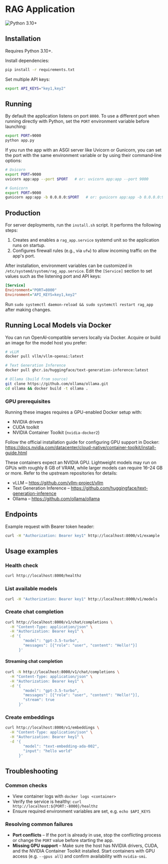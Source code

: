 # RAG Application

![Python 3.10+](https://img.shields.io/badge/python-3.10%2B-blue)

## Installation

Requires Python 3.10+.

Install dependencies:

```bash
pip install -r requirements.txt
```

Set multiple API keys:

```bash
export API_KEYS="key1,key2"
```

## Running

By default the application listens on port `8000`. To use a different port when
running directly with Python, set the `PORT` environment variable before
launching:

```bash
export PORT=9000
python app.py
```

If you run the app with an ASGI server like Uvicorn or Gunicorn, you can set the
port with the same environment variable or by using their command‑line options:

```bash
# Uvicorn
export PORT=9000
uvicorn app:app --port $PORT   # or: uvicorn app:app --port 9000

# Gunicorn
export PORT=9000
gunicorn app:app -b 0.0.0.0:$PORT   # or: gunicorn app:app -b 0.0.0.0:9000
```

## Production

For server deployments, run the `install.sh` script. It performs the following steps:

1. Creates and enables a `rag_app.service` systemd unit so the application runs on startup.
2. Configures firewall rules (e.g., via `ufw`) to allow incoming traffic on the app's port.

After installation, environment variables can be customized in `/etc/systemd/system/rag_app.service`.
Edit the `[Service]` section to set values such as the listening port and API keys:

```ini
[Service]
Environment="PORT=8000"
Environment="API_KEYS=key1,key2"
```

Run `sudo systemctl daemon-reload && sudo systemctl restart rag_app` after making changes.

## Running Local Models via Docker

You can run OpenAI‑compatible servers locally via Docker. Acquire or build an image
for the model host you prefer:

```bash
# vLLM
docker pull vllm/vllm-openai:latest

# Text Generation Inference
docker pull ghcr.io/huggingface/text-generation-inference:latest

# Ollama (build from source)
git clone https://github.com/ollama/ollama.git
cd ollama && docker build -t ollama .
```

### GPU prerequisites

Running these images requires a GPU-enabled Docker setup with:

- NVIDIA drivers
- CUDA toolkit
- NVIDIA Container Toolkit (`nvidia-docker2`)

Follow the official installation guide for configuring GPU support in Docker:
<https://docs.nvidia.com/datacenter/cloud-native/container-toolkit/install-guide.html>

These containers expect an NVIDIA GPU. Lightweight models may run on GPUs with
roughly 8 GB of VRAM, while larger models can require 16–24 GB or more. Refer to
the upstream repositories for details:

- vLLM – <https://github.com/vllm-project/vllm>
- Text Generation Inference – <https://github.com/huggingface/text-generation-inference>
- Ollama – <https://github.com/ollama/ollama>

## Endpoints

Example request with Bearer token header:

```bash
curl -H "Authorization: Bearer key1" http://localhost:8000/v1/example
```

## Usage examples

### Health check

```bash
curl http://localhost:8000/healthz
```

### List available models

```bash
curl -H "Authorization: Bearer key1" http://localhost:8000/v1/models
```

### Create chat completion

```bash
curl http://localhost:8000/v1/chat/completions \
  -H "Content-Type: application/json" \
  -H "Authorization: Bearer key1" \
  -d '{
        "model": "gpt-3.5-turbo",
        "messages": [{"role": "user", "content": "Hello!"}]
      }'
```

#### Streaming chat completion

```bash
curl -N http://localhost:8000/v1/chat/completions \
  -H "Content-Type: application/json" \
  -H "Authorization: Bearer key1" \
  -d '{
        "model": "gpt-3.5-turbo",
        "messages": [{"role": "user", "content": "Hello!"}],
        "stream": true
      }'
```

### Create embeddings

```bash
curl http://localhost:8000/v1/embeddings \
  -H "Content-Type: application/json" \
  -H "Authorization: Bearer key1" \
  -d '{
        "model": "text-embedding-ada-002",
        "input": "hello world"
      }'
```

## Troubleshooting

### Common checks

- View container logs with `docker logs <container>`
- Verify the service is healthy: `curl http://localhost:${PORT:-8000}/healthz`
- Ensure required environment variables are set, e.g. `echo $API_KEYS`

### Resolving common failures

- **Port conflicts** – If the port is already in use, stop the conflicting process or change the `PORT` value before starting the app.
- **Missing GPU support** – Make sure the host has NVIDIA drivers, CUDA, and the NVIDIA Container Toolkit installed. Start containers with GPU access (e.g. `--gpus all`) and confirm availability with `nvidia-smi`.

